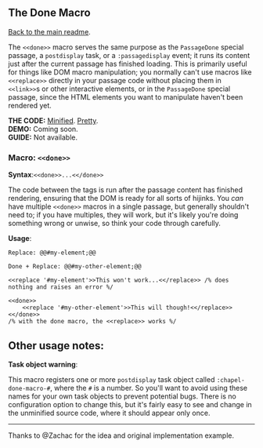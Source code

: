 ## The Done Macro

[Back to the main readme](https://github.com/ChapelR/custom-macros-for-sugarcube-2/blob/master/readme.md).

The `<<done>>` macro serves the same purpose as the `PassageDone` special passage, a `postdisplay` task, or a `:passagedisplay` event; it runs its content just after the current passage has finished loading.  This is primarily useful for things like DOM macro manipulation; you normally can't use macros like `<<replace>>` directly in your passage code without placing them in `<<link>>`s or other interactive elements, or in the `PassageDone` special passage, since the HTML elements you want to manipulate haven't been rendered yet.

**THE CODE:** [Minified](https://github.com/ChapelR/custom-macros-for-sugarcube-2/blob/master/scripts/minified/done.min.js). [Pretty](https://github.com/ChapelR/custom-macros-for-sugarcube-2/blob/master/scripts/done.js).  
**DEMO:** Coming soon.  
**GUIDE:** Not available.

### Macro: `<<done>>`

**Syntax**:`<<done>>...<</done>>`

The code between the tags is run after the passage content has finished rendering, ensuring that the DOM is ready for all sorts of hijinks.  You *can* have multiple `<<done>>` macros in a single passage, but generally shouldn't need to; if you have multiples, they will work, but it's likely you're doing something wrong or unwise, so think your code through carefully.

**Usage**:
```
Replace: @@#my-element;@@

Done + Replace: @@#my-other-element;@@

<<replace '#my-element'>>This won't work...<</replace>> /% does nothing and raises an error %/

<<done>>
	<<replace '#my-other-element'>>This will though!<</replace>>
<</done>>
/% with the done macro, the <<replace>> works %/
```

## Other usage notes:

**Task object warning**:

This macro registers one or more `postdisplay` task object called `:chapel-done-macro-#`, where the `#` is a number. So you'll want to avoid using these names for your own task objects to prevent potential bugs.  There is no configuration option to change this, but it's fairly easy to see and change in the unminified source code, where it should appear only once.

-----

Thanks to @Zachac for the idea and original implementation example.